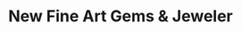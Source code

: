 ---
title: "New Fine Art Gems & Jeweler"
url: /karachi/new-fine-art-gems-and-jeweler/
shop: jewelry
---
